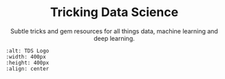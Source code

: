 <div id="top"></div>

<br />
<div align="center">
<h1 align="center">Tricking Data Science</h1>

  <p align="center">
    Subtle tricks and gem resources for all things data, machine learning and deep learning. 
  </p>
</div>

```{image} book/images/logo.png
:alt: TDS Logo
:width: 400px
:height: 400px
:align: center
```
